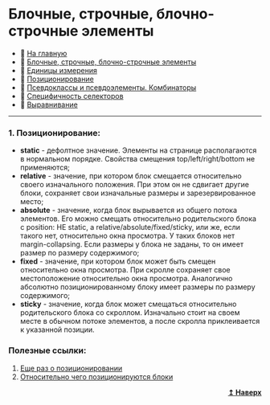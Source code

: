 # Блочные, строчные, блочно-строчные элементы
- :page_with_curl: [На главную](../../../README.md)<br>
- :page_with_curl: [Блочные, строчные, блочно-строчные элементы](./block_inline_inline-block.md)<br>
- :page_with_curl: [Единицы измерения](./units.md)<br>
- :page_with_curl: [Позиционирование](./position.md)<br>
- :page_with_curl: [Псевдоклассы и псевдоэлементы. Комбинаторы](./pseudo_classes_pseudo-elements_combinators.md)<br>
- :page_with_curl: [Специфичность селекторов](./specificity.md)<br>
- :page_with_curl: [Выравнивание](./position.md)<br>
---
### 1. Позиционирование:
- <b>static</b> - дефолтное значение. Элементы на странице располагаются в нормальном порядке. Свойства смещения top/left/right/bottom не применяются;
- <b>relative</b> - значение, при котором блок смещается относительно своего изначального положения. При этом он не сдвигает другие блоки, сохраняет свои изначальные размеры и зарезервированное место;
- <b>absolute</b> - значение, когда блок вырывается из общего потока элементов. Его можно смещать относительно родительского блока с position: НЕ static, а relative/absolute/fixed/sticky, или же, если такого нет, относительно окна просмотра. У таких блоков нет margin-collapsing. Если размеры у блока не заданы, то он имеет размер по размеру содержимого;
- <b>fixed</b> - значение, при котором блок может быть смещен относительно окна просмотра. При скролле сохраняет свое местоположение относительно окна просмотра. Аналогично абсолютно позиционированному блоку имеет размеры по размеру содержимого;
- <b>sticky</b> - значение, когда блок может смещаться относительно родительского блока со скроллом. Изначально стоит на своем месте в обычном потоке элементов, а после скролла приклеивается к указанной позиции.

### Полезные ссылки:
1. [Еще раз о позиционировании](https://developer.mozilla.org/ru/docs/Web/CSS/position)
2. [Относительно чего позиционируются блоки](https://developer.mozilla.org/ru/docs/Web/CSS/Containing_block)
<div align="right">
  <b><a href="#">↥ Наверх</a></b>
</div>